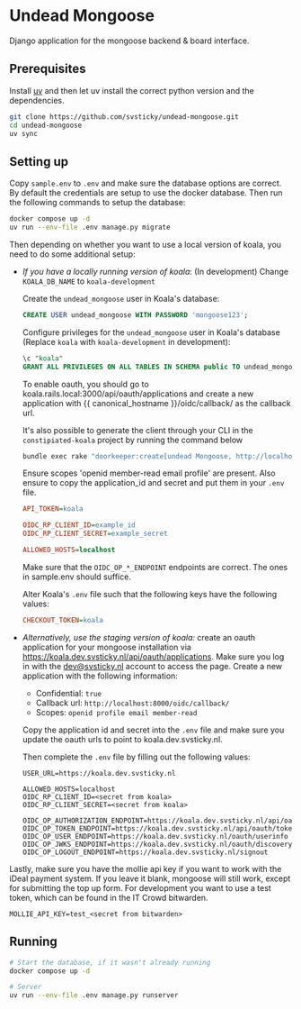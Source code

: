 # Undead Mongoose

Django application for the mongoose backend & board interface.

## Prerequisites

Install [uv](https://docs.astral.sh/uv/getting-started/installation/) and then let uv install the correct python version and the dependencies.

```bash
git clone https://github.com/svsticky/undead-mongoose.git
cd undead-mongoose
uv sync
```

## Setting up

Copy `sample.env` to `.env` and make sure the database options are correct. By default the credentials are setup to use the docker database. Then run the following commands to setup the database:

```bash
docker compose up -d
uv run --env-file .env manage.py migrate
```

Then depending on whether you want to use a local version of koala, you need to do some additional setup:

- *If you have a locally running version of koala*: (In development) Change `KOALA_DB_NAME` to `koala-development`

    Create the `undead_mongoose` user in Koala's database:

    ```sql
    CREATE USER undead_mongoose WITH PASSWORD 'mongoose123';
    ```

    Configure privileges for the `undead_mongoose` user in Koala's database (Replace `koala` with `koala-development` in development):

    ```sql
    \c "koala"
    GRANT ALL PRIVILEGES ON ALL TABLES IN SCHEMA public TO undead_mongoose;
    ```

    To enable oauth, you should go to koala.rails.local:3000/api/oauth/applications and create a new application with {{ canonical_hostname }}/oidc/callback/ as the callback url.

    It's also possible to generate the client through your CLI in the `constipiated-koala` project by running the command below

    ```bash
    bundle exec rake "doorkeeper:create[undead Mongoose, http://localhost:8000/oidc/callback/, openid profile email member-read]"
    ```

    Ensure scopes 'openid member-read email profile' are present. Also ensure to copy the application_id and secret and put them in your `.env` file.

    ```ini
    API_TOKEN=koala

    OIDC_RP_CLIENT_ID=example_id
    OIDC_RP_CLIENT_SECRET=example_secret

    ALLOWED_HOSTS=localhost
    ```

    Make sure that the `OIDC_OP_*_ENDPOINT` endpoints are correct. The ones in sample.env should suffice.

    Alter Koala's `.env` file such that the following keys have the following values:

    ```ini
    CHECKOUT_TOKEN=koala
    ```

- *Alternatively, use the staging version of koala:* create an oauth application for your mongoose installation via <https://koala.dev.svsticky.nl/api/oauth/applications>. Make sure you log in with the <dev@svsticky.nl> account to access the page. Create a new application with the following information:
  - Confidential: `true`
  - Callback url: `http://localhost:8000/oidc/callback/`
  - Scopes: `openid profile email member-read`
  
  Copy the application id and secret into the `.env` file and make sure you update the oauth urls to point to koala.dev.svsticky.nl.

  Then complete the `.env` file by filling out the following values:

  ```env
  USER_URL=https://koala.dev.svsticky.nl

  ALLOWED_HOSTS=localhost
  OIDC_RP_CLIENT_ID=<secret from koala>
  OIDC_RP_CLIENT_SECRET=<secret from koala>

  OIDC_OP_AUTHORIZATION_ENDPOINT=https://koala.dev.svsticky.nl/api/oauth/authorize
  OIDC_OP_TOKEN_ENDPOINT=https://koala.dev.svsticky.nl/api/oauth/token
  OIDC_OP_USER_ENDPOINT=https://koala.dev.svsticky.nl/oauth/userinfo
  OIDC_OP_JWKS_ENDPOINT=https://koala.dev.svsticky.nl/oauth/discovery/keys
  OIDC_OP_LOGOUT_ENDPOINT=https://koala.dev.svsticky.nl/signout
  ```

Lastly, make sure you have the mollie api key if you want to work with the iDeal payment system. If you leave it blank, mongoose will still work, except for submitting the top up form. For development you want to use a test token, which can be found in the IT Crowd bitwarden.

```env
MOLLIE_API_KEY=test_<secret from bitwarden>
```

## Running

``` bash
# Start the database, if it wasn't already running
docker compose up -d

# Server
uv run --env-file .env manage.py runserver
```
